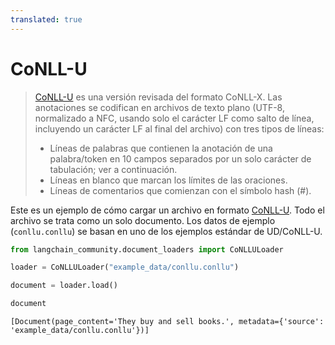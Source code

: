 ```yaml
---
translated: true
---
```


# CoNLL-U

>[CoNLL-U](https://universaldependencies.org/format.html) es una versión revisada del formato CoNLL-X. Las anotaciones se codifican en archivos de texto plano (UTF-8, normalizado a NFC, usando solo el carácter LF como salto de línea, incluyendo un carácter LF al final del archivo) con tres tipos de líneas:
>- Líneas de palabras que contienen la anotación de una palabra/token en 10 campos separados por un solo carácter de tabulación; ver a continuación.
>- Líneas en blanco que marcan los límites de las oraciones.
>- Líneas de comentarios que comienzan con el símbolo hash (#).

Este es un ejemplo de cómo cargar un archivo en formato [CoNLL-U](https://universaldependencies.org/format.html). Todo el archivo se trata como un solo documento. Los datos de ejemplo (`conllu.conllu`) se basan en uno de los ejemplos estándar de UD/CoNLL-U.

```python
from langchain_community.document_loaders import CoNLLULoader
```

```python
loader = CoNLLULoader("example_data/conllu.conllu")
```

```python
document = loader.load()
```

```python
document
```

```output
[Document(page_content='They buy and sell books.', metadata={'source': 'example_data/conllu.conllu'})]
```
